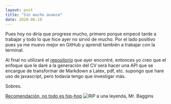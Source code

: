 ```yaml
---
layout: post
title: "Sin mucho avance"
date: 2020-06-19
---
```

Pues hoy no diría que progrese mucho, primero porque empecé tarde a trabajar y todo lo que hice ayer no sirvió de mucho. Por el lado positivo pues ya me muevo mejor en GitHub y aprendí también a trabajar con la terminal.

Al final no utilizaré el [repositorio](https://github.com/mszep/pandoc_resume) que ayer encontré, entonces yo creo que el enfoque que le daré a la generación del CV será hacer una API que se encargue de transformar de Markdown a Latex, pdf, etc. supongo que hare uso de javascript, pero todavía tengo que investigar más.

Sobres.

[Recomendación, no todo es hip-hop](https://youtu.be/LpDV6uO-99k)
![RIP a una leyenda, Mr. Baggins](https://preview.redd.it/igcg9fb5vu551.jpg?width=640&crop=smart&auto=webp&s=0047daaad8143fbd5e2a0fc69d2c055bb9a9f9bc "RIP a una leyenda, Mr. Baggins")
